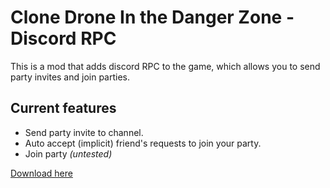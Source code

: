﻿# Clone Drone In the Danger Zone - Discord RPC

This is a mod that adds discord RPC to the game, which allows you to send party invites and join parties.

## Current features
- Send party invite to channel.
- Auto accept (implicit) friend's requests to join your party.
- Join party *(untested)*

[Download here](https://github.com/ArjixWasTaken/CDDZ-Discord-RPC/releases/latest)
